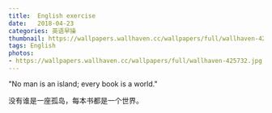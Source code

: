 ```yaml
---
title:  English exercise
date:   2018-04-23
categories: 英语早操
thumbnail: https://wallpapers.wallhaven.cc/wallpapers/full/wallhaven-425732.jpg
tags: English
photos:
- https://wallpapers.wallhaven.cc/wallpapers/full/wallhaven-425732.jpg
---
```


"No man is an island; every book is a world."
<p>没有谁是一座孤岛，每本书都是一个世界。</p>
